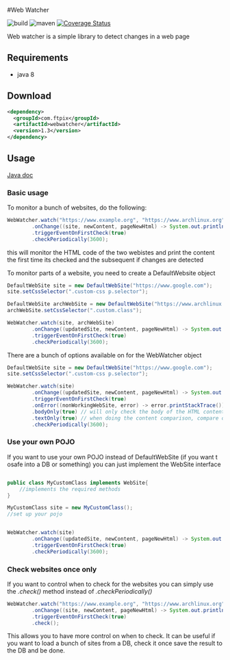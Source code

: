 #Web Watcher

![build](https://ci.ftpix.com/app/rest/builds/buildType:Webwatcher_Build/statusIcon)
![maven](https://maven-badges.herokuapp.com/maven-central/com.ftpix/webwatcher/badge.svg)
[![Coverage Status](https://coveralls.io/repos/github/lamarios/webwatcher/badge.svg?branch=master)](https://coveralls.io/github/lamarios/webwatcher?branch=master)


Web watcher is a simple library to detect changes in a web page

## Requirements
- java 8

## Download
```xml
<dependency>
  <groupId>com.ftpix</groupId>
  <artifactId>webwatcher</artifactId>
  <version>1.3</version>
</dependency>
```


## Usage

[Java doc](https://lamarios.github.io/webwatcher/)

### Basic usage
To monitor a bunch of websites, do the following:
```java
WebWatcher.watch("https://www.example.org", "https://www.archlinux.org")
        .onChange((site, newContent, pageNewHtml) -> System.out.println(pageNewHtml))
        .triggerEventOnFirstCheck(true)
        .checkPeriodically(3600);
```

this will monitor the HTML code of the two webistes and print the content the first time its checked and the subsequent if changes are detected

To monitor parts of a website, you need to create a DefaultWebsite object


```java
DefaultWebSite site = new DefaultWebSite("https://www.google.com");
site.setCssSelector(".custom-css p.selector");

DefaultWebSite archWebSite = new DefaultWebSite("https://www.archlinux.org");
archWebSite.setCssSelector(".custom.class");

WebWatcher.watch(site, archWebSite)
        .onChange((updatedSite, newContent, pageNewHtml) -> System.out.println(pageNewHtml))
        .triggerEventOnFirstCheck(true)
        .checkPeriodically(3600);
```

There are a bunch of options available on for the WebWatcher object
```java
DefaultWebSite site = new DefaultWebSite("https://www.google.com");
site.setCssSelector(".custom-css p.selector");

WebWatcher.watch(site)
        .onChange((updatedSite, newContent, pageNewHtml) -> System.out.println(pageNewHtml))
        .triggerEventOnFirstCheck(true) 
        .onError((nonWorkingWebSite, error) -> error.printStackTrace()) // event listener to handle errors
        .bodyOnly(true) // will only check the body of the HTML content, meaning that any change in the headers will not trigger the event. If yo uuse a css selector for your site this is ignore
        .textOnly(true) // when doing the content comparison, compare only the visible text and not the HTML
        .checkPeriodically(3600);
```


### Use your own POJO

If you want to use your own POJO instead of DefaultWebSite (if you want t osafe into a DB or something) you can just implement the WebSite interface

```java

public class MyCustomClass implements WebSite{
    //implements the required methods
}
```

```java
MyCustomClass site = new MyCustomClass();
//set up your pojo


WebWatcher.watch(site)
        .onChange((updatedSite, newContent, pageNewHtml) -> System.out.println(pageNewHtml)) // updatedSite will be a MyCustomClass instance
        .triggerEventOnFirstCheck(true)
        .checkPeriodically(3600);
```

### Check websites once only

If you want to control when to check for the websites you can simply use the *.check()* method instead of *.checkPeriodically()*

```java
WebWatcher.watch("https://www.example.org", "https://www.archlinux.org")
        .onChange((site, newContent, pageNewHtml) -> System.out.println(pageNewHtml))
        .triggerEventOnFirstCheck(true)
        .check();
```

This allows you to have more control on when to check. It can be useful if you want to load a bunch of sites from a DB,
check it once save the result to the DB and be done.


